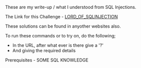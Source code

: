 These are my write-up / what I understood from SQL Injections.

The Link for this Challenge - [LORD_OF_SQLINJECTION](https://los.rubiya.kr/)

These solutions can be found in anyother websites also.

To run these commands or to try on, do the following;
- In the URL, after what ever is there give a '?'
- And giving the required details

Prerequisites - SOME SQL KNOWLEDGE
